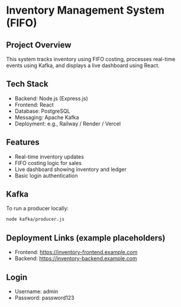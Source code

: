 
# Inventory Management System (FIFO)

## Project Overview
This system tracks inventory using FIFO costing, processes real-time events using Kafka, and displays a live dashboard using React.

## Tech Stack
- Backend: Node.js (Express.js)
- Frontend: React
- Database: PostgreSQL
- Messaging: Apache Kafka
- Deployment: e.g., Railway / Render / Vercel

## Features
- Real-time inventory updates
- FIFO costing logic for sales
- Live dashboard showing inventory and ledger
- Basic login authentication

## Kafka
To run a producer locally:
```bash
node kafka/producer.js
```

## Deployment Links (example placeholders)
- Frontend: https://inventory-frontend.example.com
- Backend: https://inventory-backend.example.com

## Login
- Username: admin
- Password: password123
